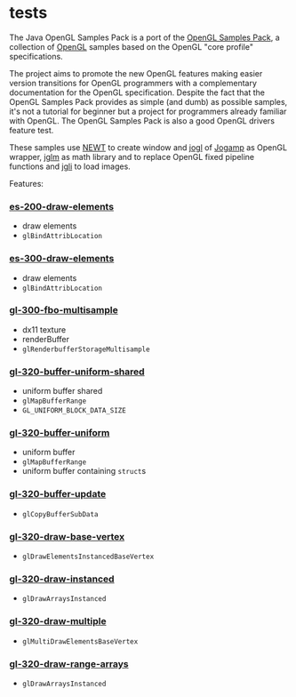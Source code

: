 # tests

The Java OpenGL Samples Pack is a port of the [OpenGL Samples Pack](http://www.g-truc.net/project-0026.html), a collection of [OpenGL](http://www.opengl.org/) samples based on the OpenGL "core profile" specifications.

The project aims to promote the new OpenGL features making easier version transitions for OpenGL programmers with a complementary documentation for the OpenGL specification. Despite the fact that the OpenGL Samples Pack provides as simple (and dumb) as possible samples, it's not a tutorial for beginner but a project for programmers already familiar with OpenGL. The OpenGL Samples Pack is also a good OpenGL drivers feature test.

These samples use [NEWT](http://jogamp.org/jogl/doc/NEWT-Overview.html) to create window and [jogl](http://jogamp.org/jogl/www/) of [Jogamp](http://jogamp.org/) as OpenGL wrapper, [jglm](https://github.com/elect86/Jglm) as math library and to replace OpenGL fixed pipeline functions and [jgli](https://github.com/elect86/jgli) to load images. 


Features:

### [es-200-draw-elements](https://github.com/elect86/jogl-samples/blob/master/jogl-samples/src/tests/es200/Es_200_draw_elements.java)

- draw elements
- `glBindAttribLocation`

### [es-300-draw-elements](https://github.com/elect86/jogl-samples/blob/master/jogl-samples/src/tests/es300/Es_300_draw_elements.java)

- draw elements
- `glBindAttribLocation`

### [gl-300-fbo-multisample](https://github.com/elect86/jogl-samples/blob/master/jogl-samples/src/tests/gl300/Gl_300_fbo_multisample.java)

- dx11 texture
- renderBuffer
- `glRenderbufferStorageMultisample`

### [gl-320-buffer-uniform-shared](https://github.com/elect86/jogl-samples/blob/master/jogl-samples/src/tests/gl320/Gl_320_buffer_uniform_shared.java)

- uniform buffer shared
- `glMapBufferRange`
- `GL_UNIFORM_BLOCK_DATA_SIZE`

### [gl-320-buffer-uniform](https://github.com/elect86/jogl-samples/blob/master/jogl-samples/src/tests/gl320/Gl_320_buffer_uniform.java)

- uniform buffer
- `glMapBufferRange`
- uniform buffer containing `struct`s

### [gl-320-buffer-update](https://github.com/elect86/jogl-samples/blob/master/jogl-samples/src/tests/gl320/Gl_320_buffer_update.java)

- `glCopyBufferSubData`
 
### [gl-320-draw-base-vertex](https://github.com/elect86/jogl-samples/blob/master/jogl-samples/src/tests/gl320/Gl_320_draw_base_vertex.java)

- `glDrawElementsInstancedBaseVertex`
 
### [gl-320-draw-instanced](https://github.com/elect86/jogl-samples/blob/master/jogl-samples/src/tests/gl320/Gl_320_draw_instanced.java)

- `glDrawArraysInstanced`

### [gl-320-draw-multiple](https://github.com/elect86/jogl-samples/blob/master/jogl-samples/src/tests/gl320/Gl_320_draw_multiple.java)

- `glMultiDrawElementsBaseVertex`

### [gl-320-draw-range-arrays](https://github.com/elect86/jogl-samples/blob/master/jogl-samples/src/tests/gl320/Gl_320_draw_range_arrays.java)

- `glDrawArraysInstanced`
